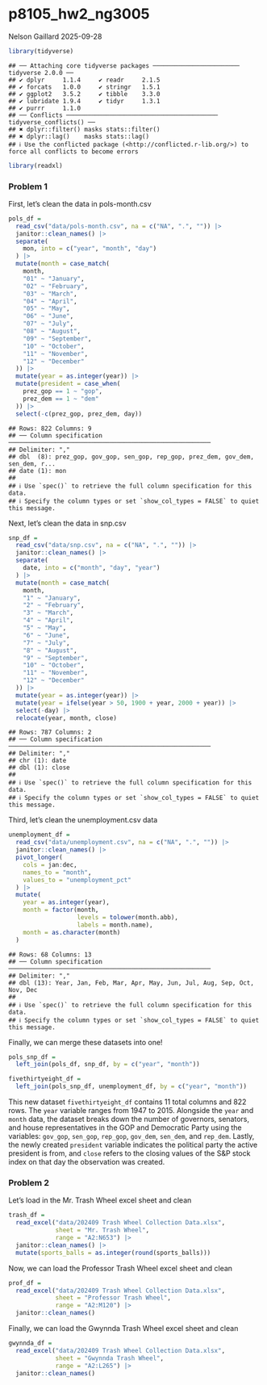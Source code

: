 p8105_hw2_ng3005
================
Nelson Gaillard
2025-09-28

``` r
library(tidyverse)
```

    ## ── Attaching core tidyverse packages ──────────────────────── tidyverse 2.0.0 ──
    ## ✔ dplyr     1.1.4     ✔ readr     2.1.5
    ## ✔ forcats   1.0.0     ✔ stringr   1.5.1
    ## ✔ ggplot2   3.5.2     ✔ tibble    3.3.0
    ## ✔ lubridate 1.9.4     ✔ tidyr     1.3.1
    ## ✔ purrr     1.1.0     
    ## ── Conflicts ────────────────────────────────────────── tidyverse_conflicts() ──
    ## ✖ dplyr::filter() masks stats::filter()
    ## ✖ dplyr::lag()    masks stats::lag()
    ## ℹ Use the conflicted package (<http://conflicted.r-lib.org/>) to force all conflicts to become errors

``` r
library(readxl)
```

### Problem 1

First, let’s clean the data in pols-month.csv

``` r
pols_df =
  read_csv("data/pols-month.csv", na = c("NA", ".", "")) |>
  janitor::clean_names() |>
  separate(
    mon, into = c("year", "month", "day")
  ) |>
  mutate(month = case_match(
    month,
    "01" ~ "January", 
    "02" ~ "February",
    "03" ~ "March",
    "04" ~ "April", 
    "05" ~ "May",
    "06" ~ "June",
    "07" ~ "July", 
    "08" ~ "August",
    "09" ~ "September",
    "10" ~ "October",
    "11" ~ "November",
    "12" ~ "December"
  )) |>
  mutate(year = as.integer(year)) |>
  mutate(president = case_when(
    prez_gop == 1 ~ "gop",
    prez_dem == 1 ~ "dem"
  )) |>
  select(-c(prez_gop, prez_dem, day))
```

    ## Rows: 822 Columns: 9
    ## ── Column specification ────────────────────────────────────────────────────────
    ## Delimiter: ","
    ## dbl  (8): prez_gop, gov_gop, sen_gop, rep_gop, prez_dem, gov_dem, sen_dem, r...
    ## date (1): mon
    ## 
    ## ℹ Use `spec()` to retrieve the full column specification for this data.
    ## ℹ Specify the column types or set `show_col_types = FALSE` to quiet this message.

Next, let’s clean the data in snp.csv

``` r
snp_df =
  read_csv("data/snp.csv", na = c("NA", ".", "")) |>
  janitor::clean_names() |>
  separate(
    date, into = c("month", "day", "year")
  ) |>
  mutate(month = case_match(
    month,
    "1" ~ "January", 
    "2" ~ "February",
    "3" ~ "March",
    "4" ~ "April", 
    "5" ~ "May",
    "6" ~ "June",
    "7" ~ "July", 
    "8" ~ "August",
    "9" ~ "September",
    "10" ~ "October",
    "11" ~ "November",
    "12" ~ "December"
  )) |>
  mutate(year = as.integer(year)) |>
  mutate(year = ifelse(year > 50, 1900 + year, 2000 + year)) |>
  select(-day) |>
  relocate(year, month, close)
```

    ## Rows: 787 Columns: 2
    ## ── Column specification ────────────────────────────────────────────────────────
    ## Delimiter: ","
    ## chr (1): date
    ## dbl (1): close
    ## 
    ## ℹ Use `spec()` to retrieve the full column specification for this data.
    ## ℹ Specify the column types or set `show_col_types = FALSE` to quiet this message.

Third, let’s clean the unemployment.csv data

``` r
unemployment_df =
  read_csv("data/unemployment.csv", na = c("NA", ".", "")) |>
  janitor::clean_names() |>
  pivot_longer(
    cols = jan:dec,
    names_to = "month",
    values_to = "unemployment_pct"
  ) |>
  mutate(
    year = as.integer(year),
    month = factor(month,
                   levels = tolower(month.abb),
                   labels = month.name),
    month = as.character(month)
  )
```

    ## Rows: 68 Columns: 13
    ## ── Column specification ────────────────────────────────────────────────────────
    ## Delimiter: ","
    ## dbl (13): Year, Jan, Feb, Mar, Apr, May, Jun, Jul, Aug, Sep, Oct, Nov, Dec
    ## 
    ## ℹ Use `spec()` to retrieve the full column specification for this data.
    ## ℹ Specify the column types or set `show_col_types = FALSE` to quiet this message.

Finally, we can merge these datasets into one!

``` r
pols_snp_df =
  left_join(pols_df, snp_df, by = c("year", "month"))

fivethirtyeight_df =
  left_join(pols_snp_df, unemployment_df, by = c("year", "month"))
```

This new dataset `fivethirtyeight_df` contains 11 total columns and 822
rows. The `year` variable ranges from 1947 to 2015. Alongside the `year`
and `month` data, the dataset breaks down the number of governors,
senators, and house representatives in the GOP and Democratic Party
using the variables: `gov_gop`, `sen_gop`, `rep_gop`, `gov_dem`,
`sen_dem`, and `rep_dem`. Lastly, the newly created `president` variable
indicates the political party the active president is from, and `close`
refers to the closing values of the S&P stock index on that day the
observation was created.

### Problem 2

Let’s load in the Mr. Trash Wheel excel sheet and clean

``` r
trash_df =
  read_excel("data/202409 Trash Wheel Collection Data.xlsx", 
             sheet = "Mr. Trash Wheel",
             range = "A2:N653") |>
  janitor::clean_names() |>
  mutate(sports_balls = as.integer(round(sports_balls)))
```

Now, we can load the Professor Trash Wheel excel sheet and clean

``` r
prof_df = 
  read_excel("data/202409 Trash Wheel Collection Data.xlsx",
             sheet = "Professor Trash Wheel",
             range = "A2:M120") |>
  janitor::clean_names()
```

Finally, we can load the Gwynnda Trash Wheel excel sheet and clean

``` r
gwynnda_df =
  read_excel("data/202409 Trash Wheel Collection Data.xlsx",
             sheet = "Gwynnda Trash Wheel",
             range = "A2:L265") |>
  janitor::clean_names()
```
